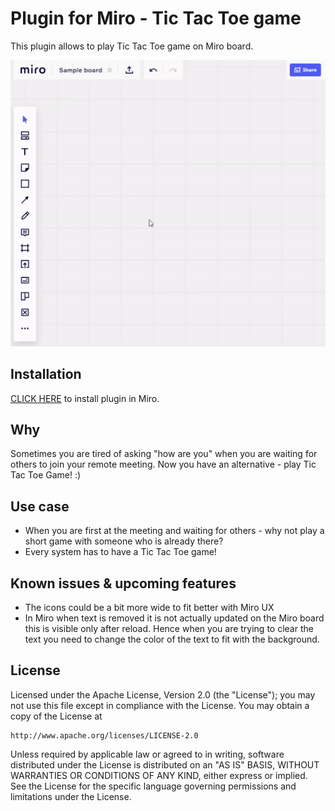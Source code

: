 # Plugin for Miro - Tic Tac Toe game

This plugin allows to play Tic Tac Toe game on Miro board.

![Tic Tac Toe Game](docs/tic-tac-toe-game.gif)


## Installation
[CLICK HERE](https://miro.com/oauth/authorize/?response_type=token&client_id=3074457347056197788&redirect_uri=https://kaszaq.github.io/miro-tic-tac-toe/installComplete.html) to install plugin in Miro.

## Why

Sometimes you are tired of asking "how are you" when you are waiting for others to join your remote meeting. Now you have an alternative - play Tic Tac Toe Game! :)

## Use case

* When you are first at the meeting and waiting for others - why not play a short game with someone who is already there?
* Every system has to have a Tic Tac Toe game!

## Known issues & upcoming features
* The icons could be a bit more wide to fit better with Miro UX
* In Miro when text is removed it is not actually updated on the Miro board this is visible only after reload. Hence when you are trying to clear the text you need to change the color of the text to fit with the background.

## License

Licensed under the Apache License, Version 2.0 (the "License");
you may not use this file except in compliance with the License.
You may obtain a copy of the License at

    http://www.apache.org/licenses/LICENSE-2.0

Unless required by applicable law or agreed to in writing, software
distributed under the License is distributed on an "AS IS" BASIS,
WITHOUT WARRANTIES OR CONDITIONS OF ANY KIND, either express or implied.
See the License for the specific language governing permissions and
limitations under the License.
